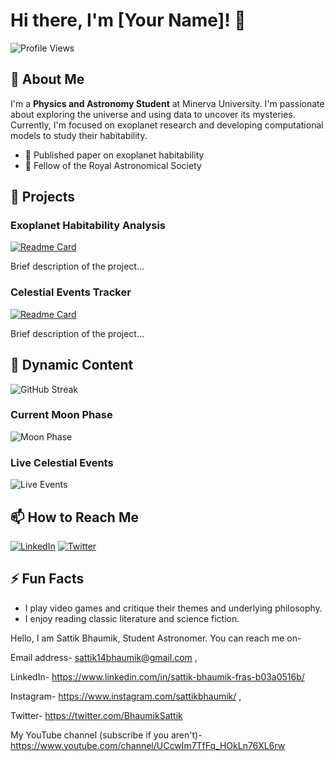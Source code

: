 # Hi there, I'm [Your Name]! 👋

![Profile Views](https://komarev.com/ghpvc/?username=yourusername&color=blue)

## 🚀 About Me

I'm a **Physics and Astronomy Student** at Minerva University. I'm passionate about exploring the universe and using data to uncover its mysteries. Currently, I'm focused on exoplanet research and developing computational models to study their habitability.

- 🌌 Published paper on exoplanet habitability
- 🌠 Fellow of the Royal Astronomical Society

## 🔭 Projects

### Exoplanet Habitability Analysis
[![Readme Card](https://github-readme-stats.vercel.app/api/pin/?username=yourusername&repo=your-repo-name)](https://github.com/yourusername/your-repo-name)

Brief description of the project...

### Celestial Events Tracker
[![Readme Card](https://github-readme-stats.vercel.app/api/pin/?username=yourusername&repo=your-repo-name)](https://github.com/yourusername/your-repo-name)

Brief description of the project...

## 🌟 Dynamic Content

![GitHub Streak](https://github-readme-streak-stats.herokuapp.com/?user=yourusername)

### Current Moon Phase
![Moon Phase](https://www.moonphases.co.uk/api/current-phase)

### Live Celestial Events
![Live Events](https://space-event-tracker.herokuapp.com/api/live-events)

## 📫 How to Reach Me

[![LinkedIn](https://img.shields.io/badge/LinkedIn-blue?style=for-the-badge&logo=linkedin)](https://linkedin.com/in/yourlinkedin)
[![Twitter](https://img.shields.io/badge/Twitter-blue?style=for-the-badge&logo=twitter)](https://twitter.com/yourtwitter)

## ⚡ Fun Facts

- I play video games and critique their themes and underlying philosophy.
- I enjoy reading classic literature and science fiction.

Hello, I am Sattik Bhaumik, Student Astronomer.
You can reach me on-

Email address- sattik14bhaumik@gmail.com , 

LinkedIn- https://www.linkedin.com/in/sattik-bhaumik-fras-b03a0516b/ 

Instagram- https://www.instagram.com/sattikbhaumik/ ,

Twitter- https://twitter.com/BhaumikSattik

My YouTube channel (subscribe if you aren't)- https://www.youtube.com/channel/UCcwIm7TfFq_HOkLn76XL6rw
